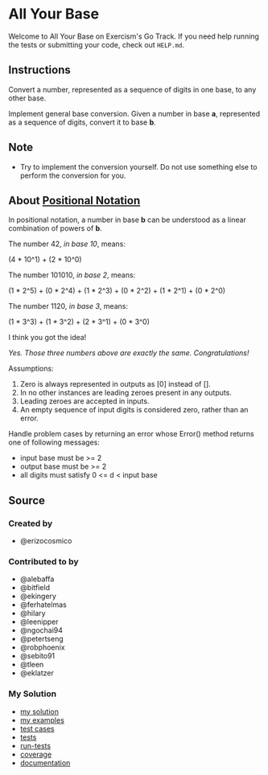 # All Your Base

Welcome to All Your Base on Exercism's Go Track.
If you need help running the tests or submitting your code, check out `HELP.md`.

## Instructions

Convert a number, represented as a sequence of digits in one base, to any other base.

Implement general base conversion. Given a number in base **a**,
represented as a sequence of digits, convert it to base **b**.

## Note

- Try to implement the conversion yourself.
  Do not use something else to perform the conversion for you.

## About [Positional Notation](https://en.wikipedia.org/wiki/Positional_notation)

In positional notation, a number in base **b** can be understood as a linear
combination of powers of **b**.

The number 42, *in base 10*, means:

(4 \* 10^1) + (2 \* 10^0)

The number 101010, *in base 2*, means:

(1 \* 2^5) + (0 \* 2^4) + (1 \* 2^3) + (0 \* 2^2) + (1 \* 2^1) + (0 \* 2^0)

The number 1120, *in base 3*, means:

(1 \* 3^3) + (1 \* 3^2) + (2 \* 3^1) + (0 \* 3^0)

I think you got the idea!

*Yes. Those three numbers above are exactly the same. Congratulations!*

Assumptions:
1. Zero is always represented in outputs as [0] instead of [].
2. In no other instances are leading zeroes present in any outputs.
3. Leading zeroes are accepted in inputs.
4. An empty sequence of input digits is considered zero, rather than an error.

Handle problem cases by returning an error whose Error() method
returns one of following messages:
* input base must be >= 2
* output base must be >= 2
* all digits must satisfy 0 <= d < input base

## Source

### Created by

- @erizocosmico

### Contributed to by

- @alebaffa
- @bitfield
- @ekingery
- @ferhatelmas
- @hilary
- @leenipper
- @ngochai94
- @petertseng
- @robphoenix
- @sebito91
- @tleen
- @eklatzer

### My Solution

- [my solution](./all_your_base.go)
- [my examples](./all_your_base_examples_test.go)
- [test cases](./cases_test.go)
- [tests](./all_your_base_test.go)
- [run-tests](./run-tests-go.txt)
- [coverage](./coverage.html)
- [documentation](./allyourbase-doc.md)
